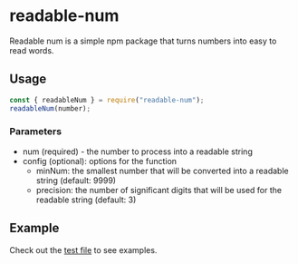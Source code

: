 # readable-num

Readable num is a simple npm package that turns numbers into easy to read words.

## Usage

```js
const { readableNum } = require("readable-num");
readableNum(number);
```

### Parameters

- num (required) - the number to process into a readable string
- config (optional): options for the function
  - minNum: the smallest number that will be converted into a readable string (default: 9999)
  - precision: the number of significant digits that will be used for the readable string (default: 3)

## Example

Check out the [test file](https://github.com/pineapplelol/readable-num/blob/master/test/index.test.js) to see examples.
